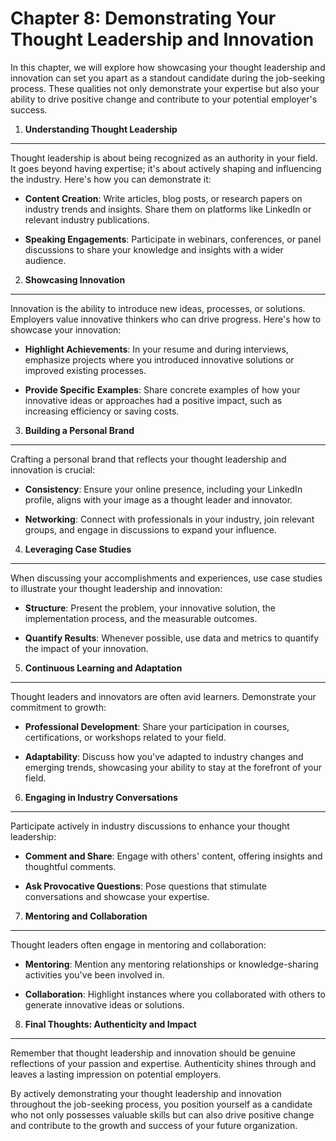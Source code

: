 Chapter 8: Demonstrating Your Thought Leadership and Innovation
===============================================================

In this chapter, we will explore how showcasing your thought leadership and innovation can set you apart as a standout candidate during the job-seeking process. These qualities not only demonstrate your expertise but also your ability to drive positive change and contribute to your potential employer's success.

1. **Understanding Thought Leadership**
---------------------------------------

Thought leadership is about being recognized as an authority in your field. It goes beyond having expertise; it's about actively shaping and influencing the industry. Here's how you can demonstrate it:

* **Content Creation**: Write articles, blog posts, or research papers on industry trends and insights. Share them on platforms like LinkedIn or relevant industry publications.

* **Speaking Engagements**: Participate in webinars, conferences, or panel discussions to share your knowledge and insights with a wider audience.

2. **Showcasing Innovation**
----------------------------

Innovation is the ability to introduce new ideas, processes, or solutions. Employers value innovative thinkers who can drive progress. Here's how to showcase your innovation:

* **Highlight Achievements**: In your resume and during interviews, emphasize projects where you introduced innovative solutions or improved existing processes.

* **Provide Specific Examples**: Share concrete examples of how your innovative ideas or approaches had a positive impact, such as increasing efficiency or saving costs.

3. **Building a Personal Brand**
--------------------------------

Crafting a personal brand that reflects your thought leadership and innovation is crucial:

* **Consistency**: Ensure your online presence, including your LinkedIn profile, aligns with your image as a thought leader and innovator.

* **Networking**: Connect with professionals in your industry, join relevant groups, and engage in discussions to expand your influence.

4. **Leveraging Case Studies**
------------------------------

When discussing your accomplishments and experiences, use case studies to illustrate your thought leadership and innovation:

* **Structure**: Present the problem, your innovative solution, the implementation process, and the measurable outcomes.

* **Quantify Results**: Whenever possible, use data and metrics to quantify the impact of your innovation.

5. **Continuous Learning and Adaptation**
-----------------------------------------

Thought leaders and innovators are often avid learners. Demonstrate your commitment to growth:

* **Professional Development**: Share your participation in courses, certifications, or workshops related to your field.

* **Adaptability**: Discuss how you've adapted to industry changes and emerging trends, showcasing your ability to stay at the forefront of your field.

6. **Engaging in Industry Conversations**
-----------------------------------------

Participate actively in industry discussions to enhance your thought leadership:

* **Comment and Share**: Engage with others' content, offering insights and thoughtful comments.

* **Ask Provocative Questions**: Pose questions that stimulate conversations and showcase your expertise.

7. **Mentoring and Collaboration**
----------------------------------

Thought leaders often engage in mentoring and collaboration:

* **Mentoring**: Mention any mentoring relationships or knowledge-sharing activities you've been involved in.

* **Collaboration**: Highlight instances where you collaborated with others to generate innovative ideas or solutions.

8. **Final Thoughts: Authenticity and Impact**
----------------------------------------------

Remember that thought leadership and innovation should be genuine reflections of your passion and expertise. Authenticity shines through and leaves a lasting impression on potential employers.

By actively demonstrating your thought leadership and innovation throughout the job-seeking process, you position yourself as a candidate who not only possesses valuable skills but can also drive positive change and contribute to the growth and success of your future organization.
